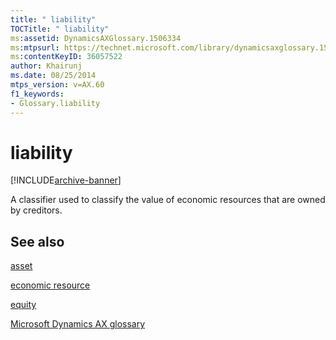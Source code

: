 ```yaml
---
title: " liability"
TOCTitle: " liability"
ms:assetid: DynamicsAXGlossary.1506334
ms:mtpsurl: https://technet.microsoft.com/library/dynamicsaxglossary.1506334(v=AX.60)
ms:contentKeyID: 36057522
author: Khairunj
ms.date: 08/25/2014
mtps_version: v=AX.60
f1_keywords:
- Glossary.liability
---
```


# liability


[!INCLUDE[archive-banner](includes/archive-banner.md)]

A classifier used to classify the value of economic resources that are owned by creditors.

## See also

[asset](asset.md)

[economic resource](economic-resource.md)

[equity](equity.md)

[Microsoft Dynamics AX glossary](glossary/microsoft-dynamics-ax-glossary.md)

  


